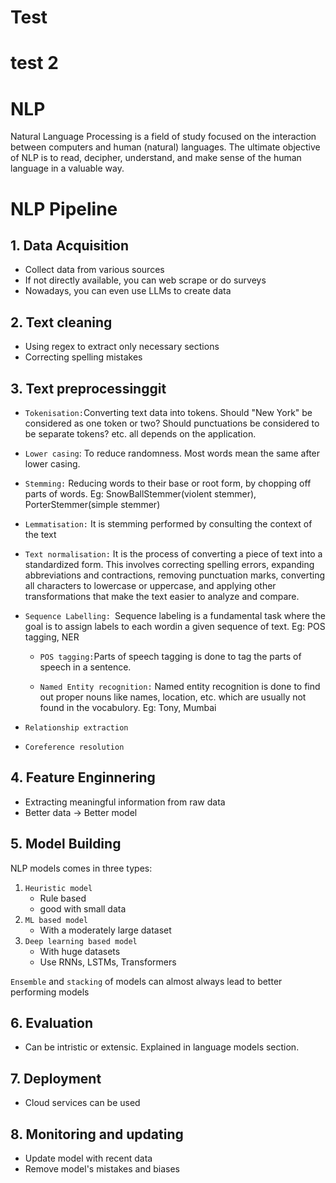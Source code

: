 # Test
# test 2

# NLP
Natural Language Processing is a field of study focused on the interaction between computers and human (natural) languages. The ultimate objective of NLP is to read, decipher, understand, and make sense of the human language in a valuable way.

# NLP Pipeline
## 1. Data Acquisition
- Collect data from various sources
- If not directly available, you can web scrape or do surveys
- Nowadays, you can even use LLMs to create data

## 2. Text cleaning
- Using regex to extract only necessary sections
- Correcting spelling mistakes

## 3. Text preprocessinggit 
- `Tokenisation:`Converting text data into tokens. Should "New York" be considered as one token or two? Should punctuations be considered to be separate tokens? etc. all depends on the application. 

- `Lower casing`: To reduce randomness. Most words mean the same after lower casing.

- `Stemming:` Reducing words to their base or root form, by chopping off parts of words.
Eg: SnowBallStemmer(violent stemmer), PorterStemmer(simple stemmer)

- `Lemmatisation:` It is stemming performed by consulting the context of the text

- `Text normalisation:` It is the process of converting a piece of text into a standardized form. This involves correcting spelling errors, expanding abbreviations and contractions, removing punctuation marks, converting all characters to lowercase or uppercase, and applying other transformations that make the text easier to analyze and compare.

- `Sequence Labelling: `Sequence labeling is a fundamental task  where the goal is to assign labels to each wordin a given sequence of text. Eg: POS tagging, NER 
  - `POS tagging:`Parts of speech tagging is done to tag the parts of speech in a sentence.

  - `Named Entity recognition:` Named entity recognition is done to find out proper nouns like names, location, etc. which are usually not found in the vocabulory. Eg: Tony, Mumbai
- `Relationship extraction`
- `Coreference resolution`

## 4. Feature Enginnering
- Extracting meaningful information from raw data
- Better data -> Better model

## 5. Model Building
NLP models comes in three types:
1. `Heuristic model` 
   - Rule based
   - good with small data
2. `ML based model`
   - With a moderately large dataset
3. `Deep learning based model`
   - With huge datasets
   - Use RNNs, LSTMs, Transformers   

`Ensemble` and `stacking` of models can almost always lead to better performing models

## 6. Evaluation
- Can be intristic or extensic. Explained in language models section.
## 7. Deployment
- Cloud services can be used
## 8. Monitoring and updating
- Update model with recent data
- Remove model's mistakes and biases